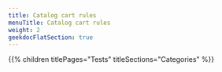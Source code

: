 ```yaml
---
title: Catalog cart rules
menuTitle: Catalog cart rules
weight: 2 
geekdocFlatSection: true
---
```


{{% children titlePages="Tests" titleSections="Categories" %}}
